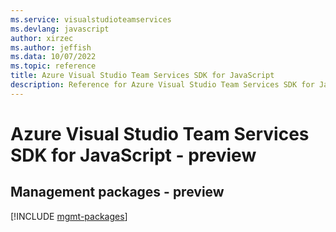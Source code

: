 ```yaml
---
ms.service: visualstudioteamservices
ms.devlang: javascript
author: xirzec
ms.author: jeffish
ms.data: 10/07/2022
ms.topic: reference
title: Azure Visual Studio Team Services SDK for JavaScript
description: Reference for Azure Visual Studio Team Services SDK for JavaScript
---
```

# Azure Visual Studio Team Services SDK for JavaScript - preview

## Management packages - preview
[!INCLUDE [mgmt-packages](visual-studio-team-services-mgmt-index.md)]